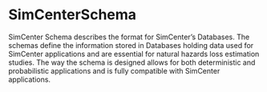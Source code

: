 # SimCenterSchema

SimCenter Schema describes the format for SimCenter’s Databases. The schemas define the information stored in Databases holding data used for SimCenter applications and are essential for natural hazards loss estimation studies. The way the schema is designed allows for both deterministic and probabilistic applications and is fully compatible with SimCenter applications.
